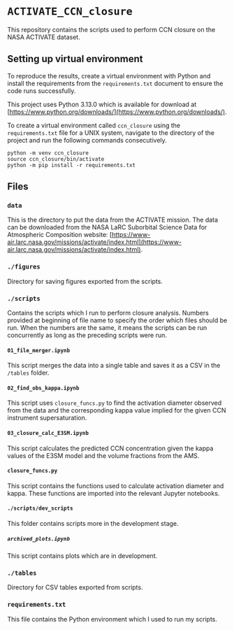 # `ACTIVATE_CCN_closure`

This repository contains the scripts used to perform CCN closure on the NASA ACTIVATE dataset.

## Setting up virtual environment

To reproduce the results, create a virtual environment with Python and install the requirements from the `requirements.txt` document to ensure the code runs successfully.

This project uses Python 3.13.0 which is available for download at [https://www.python.org/downloads/](https://www.python.org/downloads/).

To create a virtual environment called `ccn_closure` using the `requirements.txt` file for a UNIX system, navigate to the directory of the project and run the following commands consecutively.

```
python -m venv ccn_closure
source ccn_closure/bin/activate
python -m pip install -r requirements.txt
```

## Files

### `data`

This is the directory to put the data from the ACTIVATE mission. The data can be downloaded from the NASA LaRC Suborbital Science Data for Atmospheric Composition website: [https://www-air.larc.nasa.gov/missions/activate/index.html](https://www-air.larc.nasa.gov/missions/activate/index.html).

### `./figures`

Directory for saving figures exported from the scripts.

### `./scripts`

Contains the scripts which I run to perform closure analysis. Numbers provided at beginning of file name to specify the order which files should be run. When the numbers are the same, it means the scripts can be run concurrently as long as the preceding scripts were run.

#### `01_file_merger.ipynb`

This script merges the data into a single table and saves it as a CSV in the `/tables` folder.

#### `02_find_obs_kappa.ipynb`

This script uses `closure_funcs.py` to find the activation diameter observed from the data and the corresponding kappa value implied for the given CCN instrument supersaturation.

#### `03_closure_calc_E3SM.ipynb`

This script calculates the predicted CCN concentration given the kappa values of the E3SM model and the volume fractions from the AMS.

#### `closure_funcs.py`

This script contains the functions used to calculate activation diameter and kappa. These functions are imported into the relevant Jupyter notebooks.

#### `./scripts/dev_scripts`

This folder contains scripts more in the development stage.

##### `archived_plots.ipynb`

This script contains plots which are in development.

### `./tables`

Directory for CSV tables exported from scripts.

### `requirements.txt`

This file contains the Python environment which I used to run my scripts.